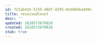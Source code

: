 ```yaml
---
id: 721ab41b-5155-468f-8295-0e5804ba849c
title: receivedCount
desc: ''
updated: 1618573870826
created: 1618573870826
stub: true
---
```


